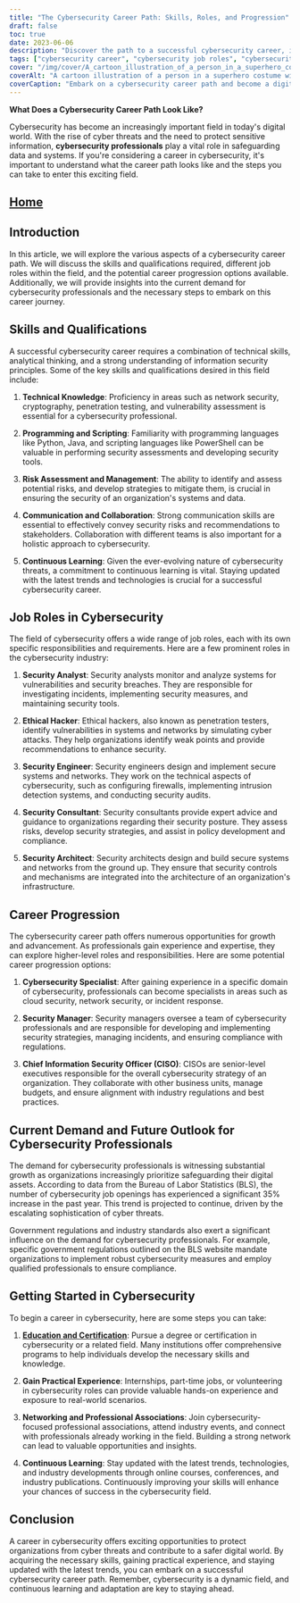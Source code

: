 ```yaml
---
title: "The Cybersecurity Career Path: Skills, Roles, and Progression"
draft: false
toc: true
date: 2023-06-06
description: "Discover the path to a successful cybersecurity career, including skills required, various job roles, and opportunities for advancement."
tags: ["cybersecurity career", "cybersecurity job roles", "cybersecurity skills", "career progression", "cybersecurity demand", "cybersecurity education", "cybersecurity certifications", "networking in cybersecurity", "continuous learning", "cybersecurity trends", "cybersecurity industry", "technical knowledge", "programming skills", "risk assessment", "communication skills", "ethical hacking", "security analyst", "security engineer", "security consultant", "security architect", "cybersecurity specialist", "security manager", "CISO", "cybersecurity regulations", "cybersecurity job market", "starting a cybersecurity career", "cybersecurity qualifications", "cybersecurity experience", "professional associations in cybersecurity", "cybersecurity networking", "latest cybersecurity trends"]
cover: "/img/cover/A_cartoon_illustration_of_a_person_in_a_superhero_costume.png"
coverAlt: "A cartoon illustration of a person in a superhero costume with a shield and lock symbols, representing cybersecurity."
coverCaption: "Embark on a cybersecurity career path and become a digital defender."
---
```


**What Does a Cybersecurity Career Path Look Like?**

Cybersecurity has become an increasingly important field in today's digital world. With the rise of cyber threats and the need to protect sensitive information, **cybersecurity professionals** play a vital role in safeguarding data and systems. If you're considering a career in cybersecurity, it's important to understand what the career path looks like and the steps you can take to enter this exciting field.

## [Home](/cyber-security-career-playbook-start/)

## Introduction

In this article, we will explore the various aspects of a cybersecurity career path. We will discuss the skills and qualifications required, different job roles within the field, and the potential career progression options available. Additionally, we will provide insights into the current demand for cybersecurity professionals and the necessary steps to embark on this career journey.

## Skills and Qualifications

A successful cybersecurity career requires a combination of technical skills, analytical thinking, and a strong understanding of information security principles. Some of the key skills and qualifications desired in this field include:

1. **Technical Knowledge**: Proficiency in areas such as network security, cryptography, penetration testing, and vulnerability assessment is essential for a cybersecurity professional.

2. **Programming and Scripting**: Familiarity with programming languages like Python, Java, and scripting languages like PowerShell can be valuable in performing security assessments and developing security tools.

3. **Risk Assessment and Management**: The ability to identify and assess potential risks, and develop strategies to mitigate them, is crucial in ensuring the security of an organization's systems and data.

4. **Communication and Collaboration**: Strong communication skills are essential to effectively convey security risks and recommendations to stakeholders. Collaboration with different teams is also important for a holistic approach to cybersecurity.

5. **Continuous Learning**: Given the ever-evolving nature of cybersecurity threats, a commitment to continuous learning is vital. Staying updated with the latest trends and technologies is crucial for a successful cybersecurity career.

## Job Roles in Cybersecurity

The field of cybersecurity offers a wide range of job roles, each with its own specific responsibilities and requirements. Here are a few prominent roles in the cybersecurity industry:

1. **Security Analyst**: Security analysts monitor and analyze systems for vulnerabilities and security breaches. They are responsible for investigating incidents, implementing security measures, and maintaining security tools.

2. **Ethical Hacker**: Ethical hackers, also known as penetration testers, identify vulnerabilities in systems and networks by simulating cyber attacks. They help organizations identify weak points and provide recommendations to enhance security.

3. **Security Engineer**: Security engineers design and implement secure systems and networks. They work on the technical aspects of cybersecurity, such as configuring firewalls, implementing intrusion detection systems, and conducting security audits.

4. **Security Consultant**: Security consultants provide expert advice and guidance to organizations regarding their security posture. They assess risks, develop security strategies, and assist in policy development and compliance.

5. **Security Architect**: Security architects design and build secure systems and networks from the ground up. They ensure that security controls and mechanisms are integrated into the architecture of an organization's infrastructure.

## Career Progression

The cybersecurity career path offers numerous opportunities for growth and advancement. As professionals gain experience and expertise, they can explore higher-level roles and responsibilities. Here are some potential career progression options:

1. **Cybersecurity Specialist**: After gaining experience in a specific domain of cybersecurity, professionals can become specialists in areas such as cloud security, network security, or incident response.

2. **Security Manager**: Security managers oversee a team of cybersecurity professionals and are responsible for developing and implementing security strategies, managing incidents, and ensuring compliance with regulations.

3. **Chief Information Security Officer (CISO)**: CISOs are senior-level executives responsible for the overall cybersecurity strategy of an organization. They collaborate with other business units, manage budgets, and ensure alignment with industry regulations and best practices.

## Current Demand and Future Outlook for Cybersecurity Professionals

The demand for cybersecurity professionals is witnessing substantial growth as organizations increasingly prioritize safeguarding their digital assets. According to data from the Bureau of Labor Statistics (BLS), the number of cybersecurity job openings has experienced a significant 35% increase in the past year. This trend is projected to continue, driven by the escalating sophistication of cyber threats.

Government regulations and industry standards also exert a significant influence on the demand for cybersecurity professionals. For example, specific government regulations outlined on the BLS website mandate organizations to implement robust cybersecurity measures and employ qualified professionals to ensure compliance.

## Getting Started in Cybersecurity

To begin a career in cybersecurity, here are some steps you can take:

1. [**Education and Certification**](/cyber-security-career-playbook/getting-started-with-a-career-in-cybersecurity/cybersecurity-training-online-programs-video-courses-and-books/): Pursue a degree or certification in cybersecurity or a related field. Many institutions offer comprehensive programs to help individuals develop the necessary skills and knowledge.

2. **Gain Practical Experience**: Internships, part-time jobs, or volunteering in cybersecurity roles can provide valuable hands-on experience and exposure to real-world scenarios.

3. **Networking and Professional Associations**: Join cybersecurity-focused professional associations, attend industry events, and connect with professionals already working in the field. Building a strong network can lead to valuable opportunities and insights.

4. **Continuous Learning**: Stay updated with the latest trends, technologies, and industry developments through online courses, conferences, and industry publications. Continuously improving your skills will enhance your chances of success in the cybersecurity field.

## Conclusion

A career in cybersecurity offers exciting opportunities to protect organizations from cyber threats and contribute to a safer digital world. By acquiring the necessary skills, gaining practical experience, and staying updated with the latest trends, you can embark on a successful cybersecurity career path. Remember, cybersecurity is a dynamic field, and continuous learning and adaptation are key to staying ahead.